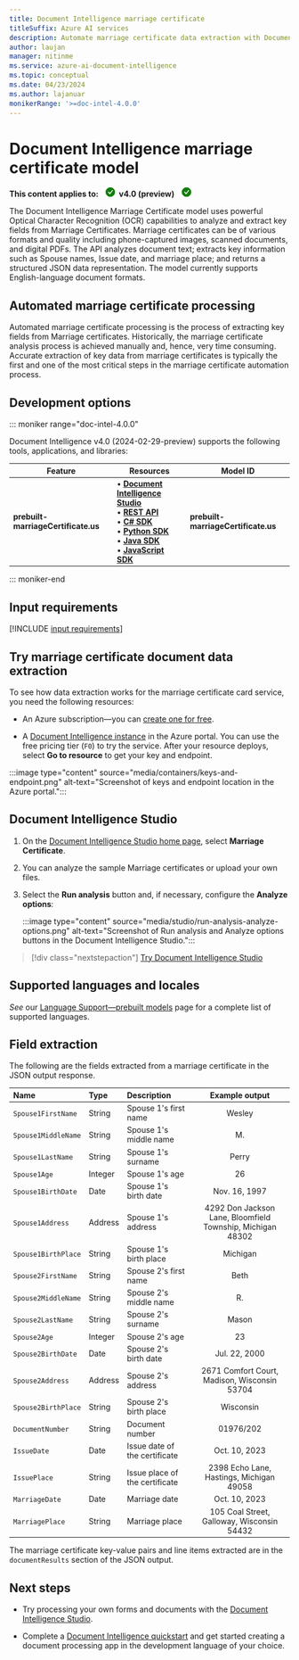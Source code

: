 ```yaml
---
title: Document Intelligence marriage certificate
titleSuffix: Azure AI services
description: Automate marriage certificate data extraction with Document Intelligence's marriage certificate model.
author: laujan
manager: nitinme
ms.service: azure-ai-document-intelligence
ms.topic: conceptual
ms.date: 04/23/2024
ms.author: lajanuar
monikerRange: '>=doc-intel-4.0.0'
---
```

<!-- markdownlint-disable MD033 -->
<!-- markdownlint-disable MD051 -->
<!-- markdownlint-disable MD024 -->
<!-- markdownlint-disable MD036 -->
<!-- markdownlint-disable MD049 -->
<!-- markdownlint-disable MD001 -->

# Document Intelligence marriage certificate model

**This content applies to:** ![checkmark](media/yes-icon.png) **v4.0 (preview)** ![checkmark](media/yes-icon.png)

The Document Intelligence Marriage Certificate model uses powerful Optical Character Recognition (OCR) capabilities to analyze and extract key fields from Marriage Certificates. Marriage certificates  can be of various formats and quality including phone-captured images, scanned documents, and digital PDFs. The API analyzes document text; extracts key information such as Spouse names, Issue date, and marriage place; and returns a structured JSON data representation. The model currently supports English-language document formats.

## Automated marriage certificate processing

Automated marriage certificate processing is the process of extracting key  fields from Marriage certificates. Historically, the marriage certificate analysis process is achieved manually and, hence, very time consuming. Accurate extraction of key data from marriage certificates is typically the first and one of the most critical steps in the marriage certificate automation process.

## Development options

::: moniker range="doc-intel-4.0.0"

Document Intelligence v4.0 (2024-02-29-preview) supports the following tools, applications, and libraries:

| Feature | Resources | Model ID |
|----------|-------------|-----------|
|**prebuilt-marriageCertificate.us**|&bullet; [**Document Intelligence Studio**](https://documentintelligence.ai.azure.com/studio/prebuilt?formCategory=marriageCertificate.us&formType=marriageCertificate.us)</br>&bullet;  [**REST API**](/rest/api/aiservices/operation-groups?view=rest-aiservices-2024-02-29-preview&preserve-view=true)</br>&bullet;  [**C# SDK**](quickstarts/get-started-sdks-rest-api.md?view=doc-intel-4.0.0&preserve-view=true)</br>&bullet;  [**Python SDK**](quickstarts/get-started-sdks-rest-api.md?view=doc-intel-4.0.0&preserve-view=true)</br>&bullet;  [**Java SDK**](quickstarts/get-started-sdks-rest-api.md?view=doc-intel-4.0.0&preserve-view=true)</br>&bullet;  [**JavaScript SDK**](quickstarts/get-started-sdks-rest-api.md?view=doc-intel-4.0.0&preserve-view=true)|**prebuilt-marriageCertificate.us**|
::: moniker-end

## Input requirements

[!INCLUDE [input requirements](./includes/input-requirements.md)]

## Try marriage certificate document data extraction

To see how data extraction works for the marriage certificate card service, you need the following resources:

* An Azure subscription—you can [create one for free](https://azure.microsoft.com/free/cognitive-services/).

* A [Document Intelligence instance](https://portal.azure.com/#create/Microsoft.CognitiveServicesFormRecognizer) in the Azure portal. You can use the free pricing tier (`F0`) to try the service. After your resource deploys, select **Go to resource** to get your key and endpoint.

 :::image type="content" source="media/containers/keys-and-endpoint.png" alt-text="Screenshot of keys and endpoint location in the Azure portal.":::

## Document Intelligence Studio

1. On the [Document Intelligence Studio home page](https://documentintelligence.ai.azure.com/studio), select **Marriage Certificate**.

1. You can analyze the sample Marriage certificates or upload your own files.

1. Select the **Run analysis** button and, if necessary, configure the **Analyze options**:

    :::image type="content" source="media/studio/run-analysis-analyze-options.png" alt-text="Screenshot of Run analysis and Analyze options buttons in the Document Intelligence Studio.":::

> [!div class="nextstepaction"]
> [Try Document Intelligence Studio](https://formrecognizer.appliedai.azure.com/studio/prebuilt?formType=invoice)

## Supported languages and locales

*See* our [Language Support—prebuilt models](language-support-prebuilt.md) page for a complete list of supported languages.

## Field extraction

The following are the fields extracted from a marriage certificate  in the JSON output response. 

|Name| Type | Description | Example output |
|:-----|:----|:----|:---:|
| `Spouse1FirstName` | String | Spouse 1's first name| Wesley |
| `Spouse1MiddleName` | String | Spouse 1's middle name| M. |
| `Spouse1LastName` | String | Spouse 1's surname| Perry |
| `Spouse1Age` | Integer | Spouse 1's age| 26 |
| `Spouse1BirthDate` | Date | Spouse 1's birth date| Nov. 16, 1997 |
| `Spouse1Address` | Address |Spouse 1's address| 4292 Don Jackson Lane, Bloomfield Township, Michigan 48302 |
| `Spouse1BirthPlace`| String | Spouse 1's birth place| Michigan |
| `Spouse2FirstName` | String | Spouse 2's first name| Beth |
| `Spouse2MiddleName` | String | Spouse 2's middle name| R. |
| `Spouse2LastName` | String | Spouse 2's surname| Mason |
| `Spouse2Age` | Integer | Spouse 2's age| 23 |
| `Spouse2BirthDate` | Date | Spouse 2's birth date| Jul. 22, 2000 |
| `Spouse2Address` | Address |Spouse 2's address| 2671 Comfort Court, Madison, Wisconsin 53704 |
| `Spouse2BirthPlace`| String | Spouse 2's birth place| Wisconsin |
| `DocumentNumber`| String | Document number | 01976/202 |
| `IssueDate` | Date | Issue date of the certificate | Oct. 10, 2023 |
| `IssuePlace` | String | Issue place of the certificate | 2398 Echo Lane, Hastings, Michigan 49058 |
| `MarriageDate`| Date | Marriage date | Oct. 10, 2023 |
| `MarriagePlace` | String | Marriage place | 105 Coal Street, Galloway, Wisconsin 54432 |

The marriage certificate key-value pairs and line items extracted are in the `documentResults` section of the JSON output.

## Next steps

* Try processing your own forms and documents with the [Document Intelligence Studio](https://formrecognizer.appliedai.azure.com/studio).

* Complete a [Document Intelligence quickstart](quickstarts/get-started-sdks-rest-api.md?view=doc-intel-3.0.0&preserve-view=true) and get started creating a document processing app in the development language of your choice.
